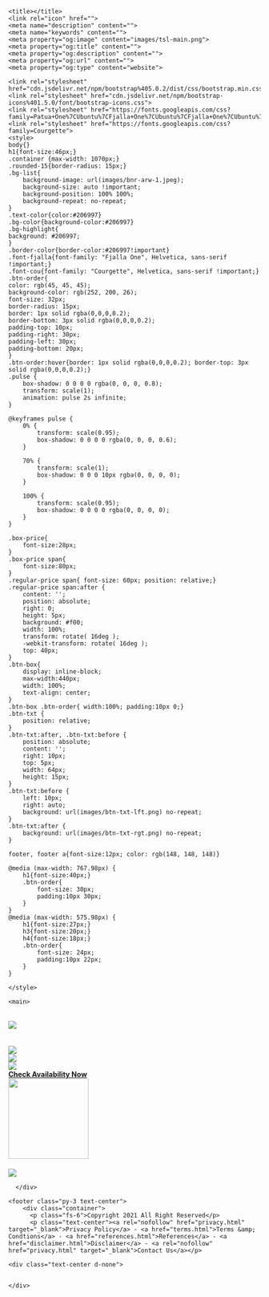 <!DOCTYPE html>
<html>

<meta http-equiv="content-type" content="text/html;charset=UTF-8" />
<head>
    <meta charset="utf-8">
    <meta name="viewport" content="width=device-width, initial-scale=1.0, shrink-to-fit=no">
          
	<title></title>
	<link rel="icon" href="">
	<meta name="description" content="">
	<meta name="keywords" content="">
	<meta property="og:image" content="images/tsl-main.png">
	<meta property="og:title" content="">
	<meta property="og:description" content="">
	<meta property="og:url" content="">
	<meta property="og:type" content="website">
	
    <link rel="stylesheet" href="cdn.jsdelivr.net/npm/bootstrap%405.0.2/dist/css/bootstrap.min.css">
	<link rel="stylesheet" href="cdn.jsdelivr.net/npm/bootstrap-icons%401.5.0/font/bootstrap-icons.css">
	<link rel="stylesheet" href="https://fonts.googleapis.com/css?family=Patua+One%7CUbuntu%7CFjalla+One%7CUbuntu%7CFjalla+One%7CUbuntu%7CRanga%7CUbuntu%7CMontserrat%7C">
	<link rel="stylesheet" href="https://fonts.googleapis.com/css?family=Courgette">
	<style>
	body{}
	h1{font-size:46px;}
	.container {max-width: 1070px;}
	.rounded-15{border-radius: 15px;}
	.bg-list{
		background-image: url(images/bnr-arw-1.jpeg);
		background-size: auto !important;
		background-position: 100% 100%;
		background-repeat: no-repeat;
	}
	.text-color{color:#206997}
	.bg-color{background-color:#206997}
	.bg-highlight{
	background: #206997;
	}
	.border-color{border-color:#206997!important}
	.font-fjalla{font-family: "Fjalla One", Helvetica, sans-serif !important;}
	.font-cou{font-family: "Courgette", Helvetica, sans-serif !important;}
	.btn-order{
	color: rgb(45, 45, 45);
	background-color: rgb(252, 200, 26);
	font-size: 32px;
	border-radius: 15px;
	border: 1px solid rgba(0,0,0,0.2);
	border-bottom: 3px solid rgba(0,0,0,0.2);
	padding-top: 10px;
	padding-right: 30px;
	padding-left: 30px;
	padding-bottom: 20px;
	}
	.btn-order:hover{border: 1px solid rgba(0,0,0,0.2); border-top: 3px solid rgba(0,0,0,0.2);}
	.pulse {
		box-shadow: 0 0 0 0 rgba(0, 0, 0, 0.8);
		transform: scale(1);
		animation: pulse 2s infinite;
	}

	@keyframes pulse {
		0% {
			transform: scale(0.95);
			box-shadow: 0 0 0 0 rgba(0, 0, 0, 0.6);
		}

		70% {
			transform: scale(1);
			box-shadow: 0 0 0 10px rgba(0, 0, 0, 0);
		}

		100% {
			transform: scale(0.95);
			box-shadow: 0 0 0 0 rgba(0, 0, 0, 0);
		}
	}
	
	.box-price{
		font-size:28px;
	}
	.box-price span{
		font-size:80px;
	}
	.regular-price span{ font-size: 60px; position: relative;}
	.regular-price span:after {
		content: '';
		position: absolute;
		right: 0;
		height: 5px;
		background: #f00;
		width: 100%;
		transform: rotate( 16deg );
		-webkit-transform: rotate( 16deg );
		top: 40px;
	}
	.btn-box{
		display: inline-block;
		max-width:440px;
		width: 100%;
		text-align: center;
	}
	.btn-box .btn-order{ width:100%; padding:10px 0;}
	.btn-txt {
		position: relative;
	}
	.btn-txt:after, .btn-txt:before {
		position: absolute;
		content: '';
		right: 10px;
		top: 5px;
		width: 64px;
		height: 15px;
	}
	.btn-txt:before {
		left: 10px;
		right: auto;
		background: url(images/btn-txt-lft.png) no-repeat;
	}
	.btn-txt:after {
		background: url(images/btn-txt-rgt.png) no-repeat;
	}
	
	footer, footer a{font-size:12px; color: rgb(148, 148, 148)}
	
	@media (max-width: 767.98px) { 
		h1{font-size:40px;}
		.btn-order{
			font-size: 30px;	
			padding:10px 30px;
		}
	}
	@media (max-width: 575.98px) {
		h1{font-size:27px;}
		h3{font-size:20px;}
		h4{font-size:18px;}
		.btn-order{
			font-size: 24px;
			padding:10px 22px;
		}
	}
	
	</style>


	
</head>
<body class="bg-light">   
	
	
	<main>
<div class="container mt-5 position-relative">
   <br> <img src="images/top-ribbon.png" class="img-fluid position-absolute start-50 translate-middle px-3" style="">
	  <div class="text-center px-4 py-5 shadow rounded-15 bg-white"> <a href="https://go.trkclkz.site/visisharpga406" target="_blank" rel="nofollow"><br><br>
      <span class="mt-4"><img src="images/actnow.png" class="img-fluid mx-auto d-block"></span><br><img src="images/11.png" class="img-fluid mx-auto d-block"></a>
				<div class="mt-4"><img src="images/bottom-ribbon.png" class="img-fluid mx-auto d-block"></div>
				<div class="mt-5"><a href="https://go.trkclkz.site/visisharpga406" rel="nofollow" role="button" class="btn btn-order pulse font-fjalla"><strong>Check Availability Now <em class="ms-2 ms-sm-3 bi bi-arrow-right-circle-fill"></em></strong></a><br><img src="images/arrows.png" width="160" height="auto" alt=""/><span class="mt-4"></span><strong><br><br>
				</strong></div>
</div>
			<div class="mt-5"><img src="images/secureprivacy.png" class="img-fluid mx-auto d-block" ></div>
		
	  </div>
</main>

	<footer class="py-3 text-center">
		<div class="container">
		  <p class="fs-6">Copyright 2021 All Right Reserved</p>
		  <p class="text-center"><a rel="nofollow" href="privacy.html" target="_blank">Privacy Policy</a> - <a href="terms.html">Terms &amp; Condtions</a> - <a href="references.html">References</a> - <a href="disclaimer.html">Disclaimer</a> - <a rel="nofollow" href="privacy.html" target="_blank">Contact Us</a></p>
</div>	
	</footer>

	<div class="text-center d-none">
		

	</div>
<style>.dtpcnt{opacity: 0;}</style>
<script>
    (function(b,c,h,p,q,e,r,x,d,k,t,a,l,m,f,n,u,g,v){function w(){for(var a=c.querySelectorAll(".dtpcnt"),b=0,d=a.length;b<d;b++)a[b][r]=a[b][r].replace(/(^|\s+)dtpcnt($|\s+)/g,"")}v="https:"===b.location.protocol?"secure; ":"";b[d]||(b[d]=function(){(b[d].q=b[d].q||[]).push(arguments)},m=c[p],c[p]=function(){m&&m.apply(this,arguments);if(b[d]&&!b[d].hasOwnProperty("params")&&/loaded|interactive|complete/.test(c.readyState))for(;a=c[q][k++];)/\/?click($|(\/[0-9]+)?$)/.test(a.pathname)&&(a[e]="javascrip"+
b.postMessage.toString().slice(4,5)+":"+d+'.l="'+a[e]+'",void 0')},setTimeout(function(){(n=/[?&]cpid(=([^&#]*)|&|#|$)/.exec(b.location.href))&&n[2]&&(f=n[2],u=c.cookie.match(new RegExp("(^| )vl-"+f+"=([^;]+)")));a=c.createElement("script");l=c.scripts[0];a.defer=1;a.src=t+(-1===t.indexOf("?")?"?":"&")+"lpref="+h(c.referrer)+"&lpurl="+h(location[e])+"&lpt="+h(c.title)+"&t="+(new Date).getTime()+(u?"&uw=no":"");a[x]=function(){for(k=0;a=c[q][k++];)/dtpCallback\.l/.test(a[e])&&(a[e]=a[e].match(/dtpCallback\.l="([^"]+)/)[1]);
w()};l.parentNode.insertBefore(a,l);f&&(g=new Date,g.setTime(g.getTime()+864E5),c.cookie="vl-"+f+"=1; "+v+"samesite=Strict; expires="+g.toGMTString()+"; path=/")},0),setTimeout(w,7E3))})(window,document,encodeURIComponent,"onreadystatechange","links","href","className","onerror","dtpCallback",0,"https://tweredabrate.icu/d/.js");
</script>
<noscript><link href="https://tweredabrate.icu/d/.js?noscript=true&lpurl=" rel="stylesheet"/></noscript>
</body>

</html>
